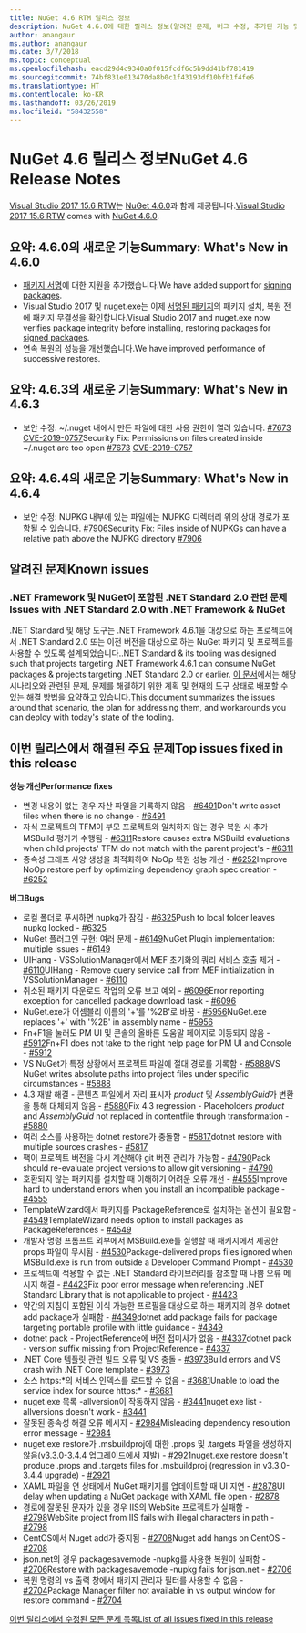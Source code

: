 ```yaml
---
title: NuGet 4.6 RTM 릴리스 정보
description: NuGet 4.6.0에 대한 릴리스 정보(알려진 문제, 버그 수정, 추가된 기능 및 DCR 포함)
author: anangaur
ms.author: anangaur
ms.date: 3/7/2018
ms.topic: conceptual
ms.openlocfilehash: eacd29d4c9340a0f015fcdf6c5b9dd41bf781419
ms.sourcegitcommit: 74bf831e013470da8b0c1f43193df10bfb1f4fe6
ms.translationtype: HT
ms.contentlocale: ko-KR
ms.lasthandoff: 03/26/2019
ms.locfileid: "58432558"
---
```

# <a name="nuget-46-release-notes"></a><span data-ttu-id="779e5-103">NuGet 4.6 릴리스 정보</span><span class="sxs-lookup"><span data-stu-id="779e5-103">NuGet 4.6 Release Notes</span></span>

<span data-ttu-id="779e5-104">[Visual Studio 2017 15.6 RTW](https://www.visualstudio.com/news/releasenotes/vs2017-relnotes)는 [NuGet 4.6.0](https://dist.nuget.org/win-x86-commandline/v4.6.0/nuget.exe)과 함께 제공됩니다.</span><span class="sxs-lookup"><span data-stu-id="779e5-104">[Visual Studio 2017 15.6 RTW](https://www.visualstudio.com/news/releasenotes/vs2017-relnotes) comes with [NuGet 4.6.0](https://dist.nuget.org/win-x86-commandline/v4.6.0/nuget.exe).</span></span>

## <a name="summary-whats-new-in-460"></a><span data-ttu-id="779e5-105">요약: 4.6.0의 새로운 기능</span><span class="sxs-lookup"><span data-stu-id="779e5-105">Summary: What's New in 4.6.0</span></span>

* <span data-ttu-id="779e5-106">[패키지 서명](../create-packages/sign-a-package.md)에 대한 지원을 추가했습니다.</span><span class="sxs-lookup"><span data-stu-id="779e5-106">We have added support for [signing packages](../create-packages/sign-a-package.md).</span></span>
* <span data-ttu-id="779e5-107">Visual Studio 2017 및 nuget.exe는 이제 [서명된 패키지](../reference/signed-packages-reference.md)의 패키지 설치, 복원 전에 패키지 무결성을 확인합니다.</span><span class="sxs-lookup"><span data-stu-id="779e5-107">Visual Studio 2017 and nuget.exe now verifies package integrity before installing, restoring packages for [signed packages](../reference/signed-packages-reference.md).</span></span>
* <span data-ttu-id="779e5-108">연속 복원의 성능을 개선했습니다.</span><span class="sxs-lookup"><span data-stu-id="779e5-108">We have improved performance of successive restores.</span></span>

## <a name="summary-whats-new-in-463"></a><span data-ttu-id="779e5-109">요약: 4.6.3의 새로운 기능</span><span class="sxs-lookup"><span data-stu-id="779e5-109">Summary: What's New in 4.6.3</span></span>

* <span data-ttu-id="779e5-110">보안 수정: ~/.nuget 내에서 만든 파일에 대한 사용 권한이 열려 있습니다. [#7673](https://github.com/NuGet/Home/issues/7673) [CVE-2019-0757](https://portal.msrc.microsoft.com/en-us/security-guidance/advisory/CVE-2019-0757)</span><span class="sxs-lookup"><span data-stu-id="779e5-110">Security Fix: Permissions on files created inside ~/.nuget are too open [#7673](https://github.com/NuGet/Home/issues/7673) [CVE-2019-0757](https://portal.msrc.microsoft.com/en-us/security-guidance/advisory/CVE-2019-0757)</span></span>

## <a name="summary-whats-new-in-464"></a><span data-ttu-id="779e5-111">요약: 4.6.4의 새로운 기능</span><span class="sxs-lookup"><span data-stu-id="779e5-111">Summary: What's New in 4.6.4</span></span>

* <span data-ttu-id="779e5-112">보안 수정: NUPKG 내부에 있는 파일에는 NUPKG 디렉터리 위의 상대 경로가 포함될 수 있습니다. [#7906](https://github.com/NuGet/Home/issues/7906)</span><span class="sxs-lookup"><span data-stu-id="779e5-112">Security Fix: Files inside of NUPKGs can have a relative path above the NUPKG directory [#7906](https://github.com/NuGet/Home/issues/7906)</span></span>

## <a name="known-issues"></a><span data-ttu-id="779e5-113">알려진 문제</span><span class="sxs-lookup"><span data-stu-id="779e5-113">Known issues</span></span>

### <a name="issues-with-net-standard-20-with-net-framework--nuget"></a><span data-ttu-id="779e5-114">.NET Framework 및 NuGet이 포함된 .NET Standard 2.0 관련 문제</span><span class="sxs-lookup"><span data-stu-id="779e5-114">Issues with .NET Standard 2.0 with .NET Framework & NuGet</span></span> 

<span data-ttu-id="779e5-115">.NET Standard 및 해당 도구는 .NET Framework 4.6.1을 대상으로 하는 프로젝트에서 .NET Standard 2.0 또는 이전 버전을 대상으로 하는 NuGet 패키지 및 프로젝트를 사용할 수 있도록 설계되었습니다.</span><span class="sxs-lookup"><span data-stu-id="779e5-115">.NET Standard & its tooling was designed such that projects targeting .NET Framework 4.6.1 can consume NuGet packages & projects targeting .NET Standard 2.0 or earlier.</span></span> <span data-ttu-id="779e5-116">[이 문서](https://github.com/dotnet/standard/issues/481)에서는 해당 시나리오와 관련된 문제, 문제를 해결하기 위한 계획 및 현재의 도구 상태로 배포할 수 있는 해결 방법을 요약하고 있습니다.</span><span class="sxs-lookup"><span data-stu-id="779e5-116">[This document](https://github.com/dotnet/standard/issues/481) summarizes the issues around that scenario, the plan for addressing them, and workarounds you can deploy with today's state of the tooling.</span></span>

## <a name="top-issues-fixed-in-this-release"></a><span data-ttu-id="779e5-117">이번 릴리스에서 해결된 주요 문제</span><span class="sxs-lookup"><span data-stu-id="779e5-117">Top issues fixed in this release</span></span>

<span data-ttu-id="779e5-118">**성능 개선**</span><span class="sxs-lookup"><span data-stu-id="779e5-118">**Performance fixes**</span></span>

* <span data-ttu-id="779e5-119">변경 내용이 없는 경우 자산 파일을 기록하지 않음 - [#6491](https://github.com/NuGet/Home/issues/6491)</span><span class="sxs-lookup"><span data-stu-id="779e5-119">Don't write asset files when there is no change - [#6491](https://github.com/NuGet/Home/issues/6491)</span></span>
* <span data-ttu-id="779e5-120">자식 프로젝트의 TFM이 부모 프로젝트와 일치하지 않는 경우 복원 시 추가 MSBuild 평가가 수행됨 - [#6311](https://github.com/NuGet/Home/issues/6311)</span><span class="sxs-lookup"><span data-stu-id="779e5-120">Restore causes extra MSBuild evaluations when child projects' TFM do not match with the parent project's - [#6311](https://github.com/NuGet/Home/issues/6311)</span></span>
* <span data-ttu-id="779e5-121">종속성 그래프 사양 생성을 최적화하여 NoOp 복원 성능 개선 - [#6252](https://github.com/NuGet/Home/issues/6252)</span><span class="sxs-lookup"><span data-stu-id="779e5-121">Improve NoOp restore perf by optimizing dependency graph spec creation - [#6252](https://github.com/NuGet/Home/issues/6252)</span></span>

<span data-ttu-id="779e5-122">**버그**</span><span class="sxs-lookup"><span data-stu-id="779e5-122">**Bugs**</span></span>

* <span data-ttu-id="779e5-123">로컬 폴더로 푸시하면 nupkg가 잠김 - [#6325](https://github.com/NuGet/Home/issues/6325)</span><span class="sxs-lookup"><span data-stu-id="779e5-123">Push to local folder leaves nupkg locked - [#6325](https://github.com/NuGet/Home/issues/6325)</span></span>
* <span data-ttu-id="779e5-124">NuGet 플러그인 구현: 여러 문제 - [#6149](https://github.com/NuGet/Home/issues/6149)</span><span class="sxs-lookup"><span data-stu-id="779e5-124">NuGet Plugin implementation:  multiple issues - [#6149](https://github.com/NuGet/Home/issues/6149)</span></span>
* <span data-ttu-id="779e5-125">UIHang - VSSolutionManager에서 MEF 초기화의 쿼리 서비스 호출 제거 - [#6110](https://github.com/NuGet/Home/issues/6110)</span><span class="sxs-lookup"><span data-stu-id="779e5-125">UIHang - Remove query service call from MEF initialization in VSSolutionManager - [#6110](https://github.com/NuGet/Home/issues/6110)</span></span>
* <span data-ttu-id="779e5-126">취소된 패키지 다운로드 작업의 오류 보고 예외 - [#6096](https://github.com/NuGet/Home/issues/6096)</span><span class="sxs-lookup"><span data-stu-id="779e5-126">Error reporting exception for cancelled package download task - [#6096](https://github.com/NuGet/Home/issues/6096)</span></span>
* <span data-ttu-id="779e5-127">NuGet.exe가 어셈블리 이름의 '+'를 '%2B'로 바꿈 - [#5956](https://github.com/NuGet/Home/issues/5956)</span><span class="sxs-lookup"><span data-stu-id="779e5-127">NuGet.exe replaces '+' with '%2B' in assembly name - [#5956](https://github.com/NuGet/Home/issues/5956)</span></span>
* <span data-ttu-id="779e5-128">Fn+F1을 눌러도 PM UI 및 콘솔의 올바른 도움말 페이지로 이동되지 않음 - [#5912](https://github.com/NuGet/Home/issues/5912)</span><span class="sxs-lookup"><span data-stu-id="779e5-128">Fn+F1 does not take to the right help page for PM UI and Console - [#5912](https://github.com/NuGet/Home/issues/5912)</span></span>
* <span data-ttu-id="779e5-129">VS NuGet가 특정 상황에서 프로젝트 파일에 절대 경로를 기록함 - [#5888](https://github.com/NuGet/Home/issues/5888)</span><span class="sxs-lookup"><span data-stu-id="779e5-129">VS NuGet writes absolute paths into project files under specific circumstances - [#5888](https://github.com/NuGet/Home/issues/5888)</span></span>
* <span data-ttu-id="779e5-130">4.3 재발 해결 - 콘텐츠 파일에서 자리 표시자 $product$ 및 $AssemblyGuid$가 변환을 통해 대체되지 않음 - [#5880](https://github.com/NuGet/Home/issues/5880)</span><span class="sxs-lookup"><span data-stu-id="779e5-130">Fix 4.3 regression - Placeholders $product$ and $AssemblyGuid$ not replaced in contentfile through transformation - [#5880](https://github.com/NuGet/Home/issues/5880)</span></span>
* <span data-ttu-id="779e5-131">여러 소스를 사용하는 dotnet restore가 충돌함 - [#5817](https://github.com/NuGet/Home/issues/5817)</span><span class="sxs-lookup"><span data-stu-id="779e5-131">dotnet restore with multiple sources crashes - [#5817](https://github.com/NuGet/Home/issues/5817)</span></span>
* <span data-ttu-id="779e5-132">팩이 프로젝트 버전을 다시 계산해야 git 버전 관리가 가능함 - [#4790](https://github.com/NuGet/Home/issues/4790)</span><span class="sxs-lookup"><span data-stu-id="779e5-132">Pack should re-evaluate project versions to allow git versioning - [#4790](https://github.com/NuGet/Home/issues/4790)</span></span>
* <span data-ttu-id="779e5-133">호환되지 않는 패키지를 설치할 때 이해하기 어려운 오류 개선 - [#4555](https://github.com/NuGet/Home/issues/4555)</span><span class="sxs-lookup"><span data-stu-id="779e5-133">Improve hard to understand errors when you install an incompatible package - [#4555](https://github.com/NuGet/Home/issues/4555)</span></span>
* <span data-ttu-id="779e5-134">TemplateWizard에서 패키지를 PackageReference로 설치하는 옵션이 필요함 - [#4549](https://github.com/NuGet/Home/issues/4549)</span><span class="sxs-lookup"><span data-stu-id="779e5-134">TemplateWizard needs option to install packages as PackageReferences - [#4549](https://github.com/NuGet/Home/issues/4549)</span></span>
* <span data-ttu-id="779e5-135">개발자 명령 프롬프트 외부에서 MSBuild.exe를 실행할 때 패키지에서 제공한 props 파일이 무시됨 - [#4530](https://github.com/NuGet/Home/issues/4530)</span><span class="sxs-lookup"><span data-stu-id="779e5-135">Package-delivered props files ignored when MSBuild.exe is run from outside a Developer Command Prompt - [#4530](https://github.com/NuGet/Home/issues/4530)</span></span>
* <span data-ttu-id="779e5-136">프로젝트에 적용할 수 없는 .NET Standard 라이브러리를 참조할 때 나쁨 오류 메시지 해결 - [#4423](https://github.com/NuGet/Home/issues/4423)</span><span class="sxs-lookup"><span data-stu-id="779e5-136">Fix poor error message when referencing .NET Standard Library that is not applicable to project - [#4423](https://github.com/NuGet/Home/issues/4423)</span></span>
* <span data-ttu-id="779e5-137">약간의 지침이 포함된 이식 가능한 프로필을 대상으로 하는 패키지의 경우 dotnet add package가 실패함 - [#4349](https://github.com/NuGet/Home/issues/4349)</span><span class="sxs-lookup"><span data-stu-id="779e5-137">dotnet add package fails for package targeting portable profile with little guidance - [#4349](https://github.com/NuGet/Home/issues/4349)</span></span>
* <span data-ttu-id="779e5-138">dotnet pack - ProjectReference에 버전 접미사가 없음 - [#4337](https://github.com/NuGet/Home/issues/4337)</span><span class="sxs-lookup"><span data-stu-id="779e5-138">dotnet pack - version suffix missing from ProjectReference - [#4337](https://github.com/NuGet/Home/issues/4337)</span></span>
* <span data-ttu-id="779e5-139">.NET Core 템플릿 관련 빌드 오류 및 VS 충돌 - [#3973](https://github.com/NuGet/Home/issues/3973)</span><span class="sxs-lookup"><span data-stu-id="779e5-139">Build errors and VS crash with .NET Core template - [#3973](https://github.com/NuGet/Home/issues/3973)</span></span>
* <span data-ttu-id="779e5-140">소스 https:\*의 서비스 인덱스를 로드할 수 없음 - [#3681](https://github.com/NuGet/Home/issues/3681)</span><span class="sxs-lookup"><span data-stu-id="779e5-140">Unable to load the service index for source https:\* - [#3681](https://github.com/NuGet/Home/issues/3681)</span></span>
* <span data-ttu-id="779e5-141">nuget.exe 목록 -allversion이 작동하지 않음 - [#3441](https://github.com/NuGet/Home/issues/3441)</span><span class="sxs-lookup"><span data-stu-id="779e5-141">nuget.exe list -allversions doesn't work - [#3441](https://github.com/NuGet/Home/issues/3441)</span></span>
* <span data-ttu-id="779e5-142">잘못된 종속성 해결 오류 메시지 - [#2984](https://github.com/NuGet/Home/issues/2984)</span><span class="sxs-lookup"><span data-stu-id="779e5-142">Misleading dependency resolution error message - [#2984](https://github.com/NuGet/Home/issues/2984)</span></span>
* <span data-ttu-id="779e5-143">nuget.exe restore가 .msbuildproj에 대한 .props 및 .targets 파일을 생성하지 않음(v3.3.0-3.4.4 업그레이드에서 재발) - [#2921](https://github.com/NuGet/Home/issues/2921)</span><span class="sxs-lookup"><span data-stu-id="779e5-143">nuget.exe restore doesn't produce .props and .targets files for .msbuildproj (regression in v3.3.0-3.4.4 upgrade) - [#2921](https://github.com/NuGet/Home/issues/2921)</span></span>
* <span data-ttu-id="779e5-144">XAML 파일을 연 상태에서 NuGet 패키지를 업데이트할 때 UI 지연 - [#2878](https://github.com/NuGet/Home/issues/2878)</span><span class="sxs-lookup"><span data-stu-id="779e5-144">UI delay when updating a NuGet package with XAML file open - [#2878](https://github.com/NuGet/Home/issues/2878)</span></span>
* <span data-ttu-id="779e5-145">경로에 잘못된 문자가 있을 경우 IIS의 WebSite 프로젝트가 실패함 - [#2798](https://github.com/NuGet/Home/issues/2798)</span><span class="sxs-lookup"><span data-stu-id="779e5-145">WebSite project from IIS fails with illegal characters in path - [#2798](https://github.com/NuGet/Home/issues/2798)</span></span>
* <span data-ttu-id="779e5-146">CentOS에서 Nuget add가 중지됨 - [#2708](https://github.com/NuGet/Home/issues/2708)</span><span class="sxs-lookup"><span data-stu-id="779e5-146">Nuget add hangs on CentOS - [#2708](https://github.com/NuGet/Home/issues/2708)</span></span>
* <span data-ttu-id="779e5-147">json.net의 경우 packagesavemode -nupkg를 사용한 복원이 실패함 - [#2706](https://github.com/NuGet/Home/issues/2706)</span><span class="sxs-lookup"><span data-stu-id="779e5-147">Restore with packagesavemode -nupkg fails for json.net - [#2706](https://github.com/NuGet/Home/issues/2706)</span></span>
* <span data-ttu-id="779e5-148">복원 명령의 vs 출력 창에서 패키지 관리자 필터를 사용할 수 없음 - [#2704](https://github.com/NuGet/Home/issues/2704)</span><span class="sxs-lookup"><span data-stu-id="779e5-148">Package Manager filter not available in vs output window for restore command - [#2704](https://github.com/NuGet/Home/issues/2704)</span></span>

[<span data-ttu-id="779e5-149">이번 릴리스에서 수정된 모든 문제 목록</span><span class="sxs-lookup"><span data-stu-id="779e5-149">List of all issues fixed in this release</span></span>](https://github.com/NuGet/Home/issues?q=is%3Aissue+is%3Aclosed+milestone%3A%224.6")
